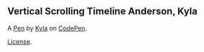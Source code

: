 Vertical Scrolling Timeline Anderson, Kyla
------------------------------------------


A [Pen](http://codepen.io/nvmkaee/pen/zNGKzo) by [Kyla](http://codepen.io/nvmkaee) on [CodePen](http://codepen.io/).

[License](http://codepen.io/nvmkaee/pen/zNGKzo/license).